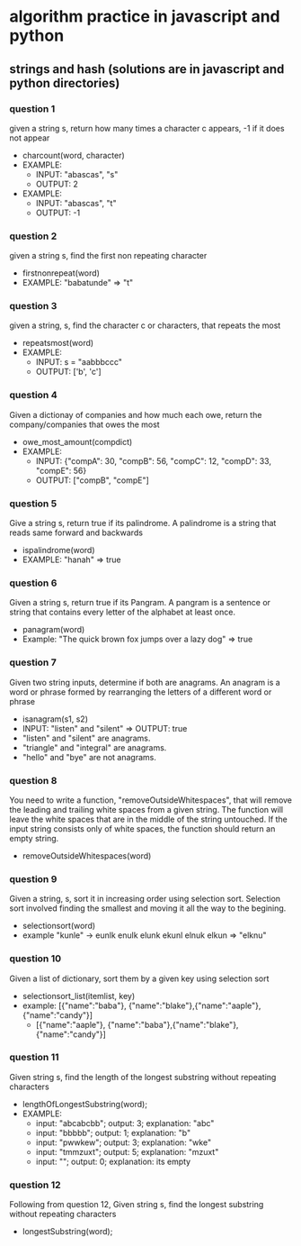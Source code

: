 # algorithm practice in javascript and python
## strings and hash (solutions are in javascript and python directories)
### question 1
given a string s, return how many times a character c appears, -1 if it does not appear
- charcount(word, character)
- EXAMPLE: 
    - INPUT: "abascas", "s"
    - OUTPUT: 2
- EXAMPLE: 
    - INPUT: "abascas", "t"
    - OUTPUT: -1   
### question 2
given a string s, find the first non repeating character
- firstnonrepeat(word)
- EXAMPLE: "babatunde" => "t"
### question 3
given a string, s, find the character c or characters, that repeats the most
- repeatsmost(word)
- EXAMPLE: 
    - INPUT: s = "aabbbccc"
    - OUTPUT: ['b', 'c']
### question 4
Given a dictionay of companies and how much each owe, return the company/companies that owes the most
- owe_most_amount(compdict)
- EXAMPLE: 
    - INPUT: {"compA": 30, "compB": 56, "compC": 12, "compD": 33, "compE": 56}
    - OUTPUT: ["compB", "compE"]
### question 5
Give a string s, return true if its palindrome.
A palindrome is a string that reads same forward and backwards
- ispalindrome(word)
- EXAMPLE: "hanah" => true
### question 6
Given a string s, return true if its Pangram.
A pangram is a sentence or string that contains every letter of the alphabet at least once. 
- panagram(word)
- Example: "The quick brown fox jumps over a lazy dog" => true
### question 7
Given two string inputs, determine if both are anagrams.
An anagram is a word or phrase formed by rearranging the letters of a different word or phrase 
- isanagram(s1, s2)
- INPUT:  "listen" and "silent" => OUTPUT: true
- "listen" and "silent" are anagrams.
- "triangle" and "integral" are anagrams.
- "hello" and "bye" are not anagrams.
### question 8
You need to write a function, "removeOutsideWhitespaces", 
that will remove the leading and trailing white spaces from a given string. 
The function will leave the white spaces that are in the middle of the string untouched. 
If the input string consists only of white spaces, the function should return an empty string.
- removeOutsideWhitespaces(word)
### question 9
Given a string, s, sort it in increasing order using selection sort.
Selection sort involved finding the smallest and moving it all the way to the begining.
- selectionsort(word)
- example "kunle" -> eunlk enulk elunk ekunl elnuk elkun  => "elknu"
### question 10
Given a list of dictionary, sort them by a given key using selection sort
- selectionsort_list(itemlist, key)
- example: [{"name":"baba"}, {"name":"blake"},{"name":"aaple"}, {"name":"candy"}]
    - [{"name":"aaple"}, {"name":"baba"},{"name":"blake"}, {"name":"candy"}]
### question 11
Given string s, find the length of the longest substring without repeating characters
 - lengthOfLongestSubstring(word);
 - EXAMPLE:
    - input: "abcabcbb"; output: 3; explanation: "abc" 
    - input: "bbbbb"; output: 1; explanation: "b" 
    - input: "pwwkew"; output: 3; explanation: "wke" 
    - input: "tmmzuxt"; output: 5; explanation: "mzuxt"
    - input: ""; output: 0; explanation: its empty 
### question 12
Following from question 12, Given string s, find the longest substring without repeating characters
 -  longestSubstring(word);